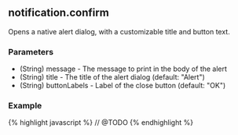 notification.confirm
--------------------
Opens a native alert dialog, with a customizable title and button text.

### Parameters ###
* (String) message - The message to print in the body of the alert
* (String) title - The title of the alert dialog (default: "Alert")
* (String) buttonLabels - Label of the close button (default: "OK")

### Example ###
{% highlight javascript %}
// @TODO
{% endhighlight %}